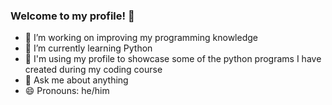 ### Welcome to my profile! 👋


- 🔭 I’m working on improving my programming knowledge
- 🌱 I’m currently learning Python
- 👯 I'm using my profile to showcase some of the python programs I have created during my coding course
- 💬 Ask me about anything
- 😄 Pronouns: he/him

